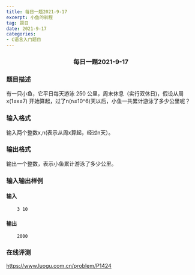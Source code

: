 ```yaml
---
title: 每日一题2021-9-17
excerpt: 小鱼的航程
tag: 题目
date: 2021-9-17
categories: 
- C语言入门题目
---
```

### <center>每日一题2021-9-17</center>

### 题目描述
有一只小鱼，它平日每天游泳 250 公里，周末休息（实行双休日)，假设从周 x(1≤x≤7) 开始算起，过了n(n≤10^6)天以后，小鱼一共累计游泳了多少公里呢？

### 输入格式
输入两个整数x,n(表示从周x算起，经过n天）。

### 输出格式
输出一个整数，表示小鱼累计游泳了多少公里。

### 输入输出样例
#### 输入
```
    3 10
```
#### 输出
```
    2000
```

### 在线评测
https://www.luogu.com.cn/problem/P1424